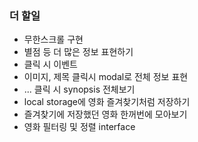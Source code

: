 ### 더 할일

- 무한스크롤 구현
- 별점 등 더 많은 정보 표현하기
- 클릭 시 이벤트
- 이미지, 제목 클릭시 modal로 전체 정보 표현
- ... 클릭 시 synopsis 전체보기
- local storage에 영화 즐겨찾기처럼 저장하기
- 즐겨찾기에 저장했던 영화 한꺼번에 모아보기
- 영화 필터링 및 정렬 interface
